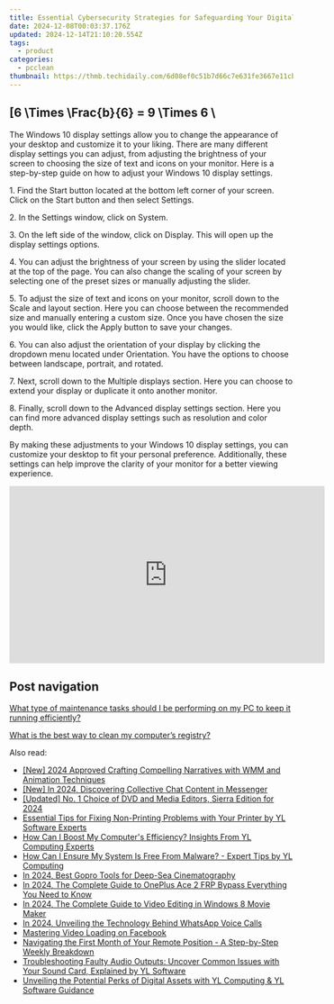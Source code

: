 ```yaml
---
title: Essential Cybersecurity Strategies for Safeguarding Your Digital Assets - Learn with YL Computing
date: 2024-12-08T00:03:37.176Z
updated: 2024-12-14T21:10:20.554Z
tags:
  - product
categories:
  - pcclean
thumbnail: https://thmb.techidaily.com/6d08ef0c51b7d66c7e631fe3667e11cb568cec8b149ae12a4fa97fbfe5c6637e.jpg
---
```


## \[6 \Times \Frac{b}{6} = 9 \Times 6 \

The Windows 10 display settings allow you to change the appearance of your desktop and customize it to your liking. There are many different display settings you can adjust, from adjusting the brightness of your screen to choosing the size of text and icons on your monitor. Here is a step-by-step guide on how to adjust your Windows 10 display settings. 

1\. Find the Start button located at the bottom left corner of your screen. Click on the Start button and then select Settings.

2\. In the Settings window, click on System.

3\. On the left side of the window, click on Display. This will open up the display settings options. 

4\. You can adjust the brightness of your screen by using the slider located at the top of the page. You can also change the scaling of your screen by selecting one of the preset sizes or manually adjusting the slider.

5\. To adjust the size of text and icons on your monitor, scroll down to the Scale and layout section. Here you can choose between the recommended size and manually entering a custom size. Once you have chosen the size you would like, click the Apply button to save your changes.

6\. You can also adjust the orientation of your display by clicking the dropdown menu located under Orientation. You have the options to choose between landscape, portrait, and rotated.

7\. Next, scroll down to the Multiple displays section. Here you can choose to extend your display or duplicate it onto another monitor.

8\. Finally, scroll down to the Advanced display settings section. Here you can find more advanced display settings such as resolution and color depth. 

By making these adjustments to your Windows 10 display settings, you can customize your desktop to fit your personal preference. Additionally, these settings can help improve the clarity of your monitor for a better viewing experience.

<!-- affiliate ads begin -->
<iframe width="560" height="315" src="https://www.youtube.com/embed/XoC2TGp1PLY?si=iH9xs76NhWn4pP-E" title="YouTube video player" frameborder="0" allow="accelerometer; autoplay; clipboard-write; encrypted-media; gyroscope; picture-in-picture; web-share" referrerpolicy="strict-origin-when-cross-origin" allowfullscreen></iframe>
<!-- affiliate ads end -->

## Post navigation

[What type of maintenance tasks should I be performing on my PC to keep it running efficiently?](https://tools.techidaily.com/pcclean/products/)

[What is the best way to clean my computer’s registry?](https://tools.techidaily.com/pcclean/products/)

<ins class="adsbygoogle"
     style="display:block"
     data-ad-format="autorelaxed"
     data-ad-client="ca-pub-7571918770474297"
     data-ad-slot="1223367746"></ins>

<ins class="adsbygoogle"
     style="display:block"
     data-ad-client="ca-pub-7571918770474297"
     data-ad-slot="8358498916"
     data-ad-format="auto"
     data-full-width-responsive="true"></ins>

<span class="atpl-alsoreadstyle">Also read:</span>
<div><ul>
<li><a href="https://article-files.techidaily.com/new-2024-approved-crafting-compelling-narratives-with-wmm-and-animation-techniques/"><u>[New] 2024 Approved Crafting Compelling Narratives with WMM and Animation Techniques</u></a></li>
<li><a href="https://facebook-clips.techidaily.com/new-in-2024-discovering-collective-chat-content-in-messenger/"><u>[New] In 2024, Discovering Collective Chat Content in Messenger</u></a></li>
<li><a href="https://fox-blue.techidaily.com/updated-no-1-choice-of-dvd-and-media-editors-sierra-edition-for-2024/"><u>[Updated] No. 1 Choice of DVD and Media Editors, Sierra Edition for 2024</u></a></li>
<li><a href="https://win-exclusive.techidaily.com/essential-tips-for-fixing-non-printing-problems-with-your-printer-by-yl-software-experts/"><u>Essential Tips for Fixing Non-Printing Problems with Your Printer by YL Software Experts</u></a></li>
<li><a href="https://win-exclusive.techidaily.com/how-can-i-boost-my-computers-efficiency-insights-from-yl-computing-experts/"><u>How Can I Boost My Computer's Efficiency? Insights From YL Computing Experts</u></a></li>
<li><a href="https://win-exclusive.techidaily.com/how-can-i-ensure-my-system-is-free-from-malware-expert-tips-by-yl-computing/"><u>How Can I Ensure My System Is Free From Malware? - Expert Tips by YL Computing</u></a></li>
<li><a href="https://article-posts.techidaily.com/in-2024-best-gopro-tools-for-deep-sea-cinematography/"><u>In 2024, Best Gopro Tools for Deep-Sea Cinematography</u></a></li>
<li><a href="https://android-frp.techidaily.com/in-2024-the-complete-guide-to-oneplus-ace-2-frp-bypass-everything-you-need-to-know-by-drfone-android/"><u>In 2024, The Complete Guide to OnePlus Ace 2 FRP Bypass Everything You Need to Know</u></a></li>
<li><a href="https://fox-glue.techidaily.com/in-2024-the-complete-guide-to-video-editing-in-windows-8-movie-maker/"><u>In 2024, The Complete Guide to Video Editing in Windows 8 Movie Maker</u></a></li>
<li><a href="https://some-guidance.techidaily.com/in-2024-unveiling-the-technology-behind-whatsapp-voice-calls/"><u>In 2024, Unveiling the Technology Behind WhatsApp Voice Calls</u></a></li>
<li><a href="https://fox-glue.techidaily.com/mastering-video-loading-on-facebook/"><u>Mastering Video Loading on Facebook</u></a></li>
<li><a href="https://tech-savvy.techidaily.com/navigating-the-first-month-of-your-remote-position-a-step-by-step-weekly-breakdown/"><u>Navigating the First Month of Your Remote Position - A Step-by-Step Weekly Breakdown</u></a></li>
<li><a href="https://win-exclusive.techidaily.com/troubleshooting-faulty-audio-outputs-uncover-common-issues-with-your-sound-card-explained-by-yl-software/"><u>Troubleshooting Faulty Audio Outputs: Uncover Common Issues with Your Sound Card, Explained by YL Software</u></a></li>
<li><a href="https://win-exclusive.techidaily.com/unveiling-the-potential-perks-of-digital-assets-with-yl-computing-and-yl-software-guidance/"><u>Unveiling the Potential Perks of Digital Assets with YL Computing & YL Software Guidance</u></a></li>
</ul></div>

